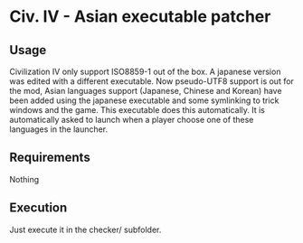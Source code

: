 # Civ. IV - Asian executable patcher

## Usage
Civilization IV only support ISO8859-1 out of the box. A japanese version was edited with a different executable. Now pseudo-UTF8 support is out for the mod, Asian languages support (Japanese, Chinese and Korean) have been added using the japanese executable and some symlinking to trick windows and the game. This executable does this automatically. It is automatically asked to launch when a player choose one of these languages in the launcher.

## Requirements
Nothing

## Execution
Just execute it in the checker/ subfolder.
